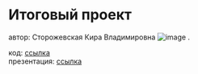 # Итоговый проект
автор: Сторожевская Кира Владимировна
![image](https://github.com/exp-of-betrayal/-/assets/119005542/8c055cac-17c6-49b0-98a0-ef35f16a2b3b)
.

код: [ссылка](main.py)  
презентация: [ссылка](project.pptx)

